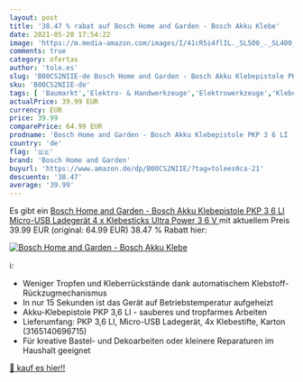 ```yaml
---
layout: post
title: '38.47 % rabat auf Bosch Home and Garden - Bosch Akku Klebe'
date: 2021-05-20 17:54:22
image: 'https://m.media-amazon.com/images/I/41cR5i4flIL._SL500_._SL400_.jpg'
comments: true
category: ofertas
author: 'tole.es'
slug: 'B00CS2NIIE-de Bosch Home and Garden - Bosch Akku Klebepistole PKP 3 6 LI...'
sku: 'B00CS2NIIE-de'
tags: [ 'Baumarkt','Elektro- & Handwerkzeuge','Elektrowerkzeuge','Klebepistolen','bosch home and garden', ]
actualPrice: 39.99 EUR
currency: EUR
price: 39.99
comparePrice: 64.99 EUR
prodname: 'Bosch Home and Garden - Bosch Akku Klebepistole PKP 3 6 LI  Micro-USB Ladegerät  4 x Klebesticks Ultra Power  3 6 V  '
country: 'de'
flag: '🇩🇪'
brand: 'Bosch Home and Garden'
buyurl: 'https://www.amazon.de/dp/B00CS2NIIE/?tag=tolees0ca-21'
descuento: '38.47'
average: '39.99'
---
```


Es gibt ein [Bosch Home and Garden - Bosch Akku Klebepistole PKP 3 6 LI  Micro-USB Ladegerät  4 x Klebesticks Ultra Power  3 6 V  ](https://www.amazon.de/dp/B00CS2NIIE/?tag=tolees0ca-21) mit aktuellem Preis 39.99 EUR (original: 64.99 EUR) 38.47 % Rabatt hier:

[![Bosch Home and Garden - Bosch Akku Klebe](https://m.media-amazon.com/images/I/41cR5i4flIL._SL500_._SL400_.jpg)](https://www.amazon.de/dp/B00CS2NIIE/?tag=tolees0ca-21)

ℹ️:

- Weniger Tropfen und Kleberrückstände dank automatischem Klebstoff-Rückzugmechanismus
- In nur 15 Sekunden ist das Gerät auf Betriebstemperatur aufgeheizt
- Akku-Klebepistole PKP 3,6 LI - sauberes und tropfarmes Arbeiten
- Lieferumfang: PKP 3,6 LI, Micro-USB Ladegerät, 4x Klebestifte, Karton (3165140696715)
- Für kreative Bastel- und Dekoarbeiten oder kleinere Reparaturen im Haushalt geeignet

[🛒 kauf es hier!!](https://www.amazon.de/dp/B00CS2NIIE/?tag=tolees0ca-21)
